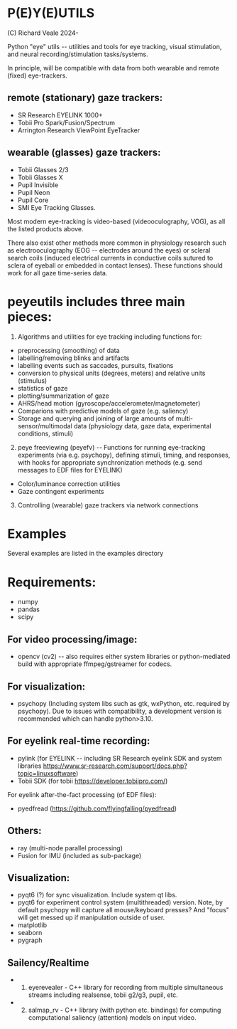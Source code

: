 # P(E)Y(E)UTILS
(C) Richard Veale 2024-

Python "eye" utils -- utilities and tools for eye tracking, visual
stimulation, and neural recording/stimulation tasks/systems.

In principle, will be compatible with data from both wearable and remote
(fixed) eye-trackers.

## remote (stationary) gaze trackers:
- SR Research EYELINK 1000+
- Tobii Pro Spark/Fusion/Spectrum
- Arrington Research ViewPoint EyeTracker

## wearable (glasses) gaze trackers:
- Tobii Glasses 2/3
- Tobii Glasses X
- Pupil Invisible
- Pupil Neon
- Pupil Core
- SMI Eye Tracking Glasses.

Most modern eye-tracking is video-based (videooculography, VOG), as all the listed products above.

There also exist other methods more common in physiology research such as
electrooculography (EOG -- electrodes around the eyes) or scleral search coils
(induced electrical currents in conductive coils sutured to sclera of eyeball
or embedded in contact lenses). These functions should work for all gaze
time-series data.


# peyeutils includes three main pieces:

1) Algorithms and utilities for eye tracking including functions for:

- preprocessing (smoothing) of data
- labelling/removing blinks and artifacts
- labelling events such as saccades, pursuits, fixations
- conversion to physical units (degrees, meters) and relative units (stimulus)
- statistics of gaze
- plotting/summarization of gaze
- AHRS/head motion (gyroscope/accelerometer/magnetometer)
- Comparions with predictive models of gaze (e.g. saliency)
- Storage and querying and joining of large amounts of multi-sensor/multimodal data (physiology data, gaze data, experimental conditions, stimuli)

2) peye freeviewing (peyefv) -- Functions for running eye-tracking experiments
(via e.g. psychopy), defining stimuli, timing, and responses, with hooks for
appropriate synchronization methods (e.g. send messages to EDF files for
EYELINK)

- Color/luminance correction utilities
- Gaze contingent experiments

3) Controlling (wearable) gaze trackers via network connections



# Examples

Several examples are listed in the examples directory



# Requirements:
- numpy
- pandas
- scipy

## For video processing/image:
- opencv (cv2) -- also requires either system
libraries or python-mediated build with appropriate ffmpeg/gstreamer for codecs.



## For visualization:
- psychopy (Including system libs such as gtk, wxPython, etc. required by psychopy). Due to issues with compatibility, a development version is recommended which can handle python>3.10.

## For eyelink real-time recording:
- pylink (for EYELINK -- including SR Research eyelink SDK and system libraries https://www.sr-research.com/support/docs.php?topic=linuxsoftware)
- Tobii SDK (for tobii https://developer.tobiipro.com/)

For eyelink after-the-fact processing (of EDF files):
- pyedfread (https://github.com/flyingfalling/pyedfread)


## Others:
- ray (multi-node parallel processing)
- Fusion for IMU (included as sub-package)


## Visualization:
- pyqt6 (?) for sync visualization. Include system qt libs.
- pyqt6 for experiment control system (multithreaded) version. Note, by default
psychopy will capture all mouse/keyboard presses? And "focus" will get messed
up if manipulation outside of user.
- matplotlib
- seaborn
- pygraph

## Sailency/Realtime

- 1) eyerevealer - C++ library for recording from multiple simultaneous
streams including realsense, tobii g2/g3, pupil, etc.
- 2) salmap_rv - C++ library (with python etc. bindings) for computing
computational saliency (attention) models on input video.

